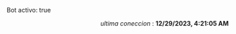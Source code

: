 <p>Bot activo: true</p>
<p align="right"><i>ultima coneccion</i> : <b>12/29/2023, 4:21:05 AM</b></p>
